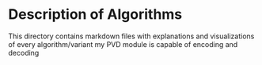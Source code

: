 # Description of Algorithms

This directory contains markdown files with explanations and visualizations of every algorithm/variant my PVD module is capable of encoding and decoding